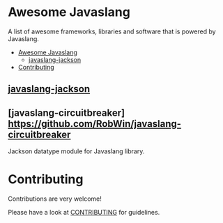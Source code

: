 # Awesome Javaslang

A list of awesome frameworks, libraries and software that is powered by Javaslang.

- [Awesome Javaslang](#awesome-javaslang)
    - [javaslang-jackson](#javaslang-jackson)
- [Contributing](#contributing)

## [javaslang-jackson](https://github.com/javaslang/javaslang-jackson)

## [javaslang-circuitbreaker] https://github.com/RobWin/javaslang-circuitbreaker

Jackson datatype module for Javaslang library.

# Contributing

Contributions are very welcome!

Please have a look at [CONTRIBUTING](https://github.com/javaslang/awesome-javaslang/blob/master/CONTRIBUTING.md) for guidelines.
